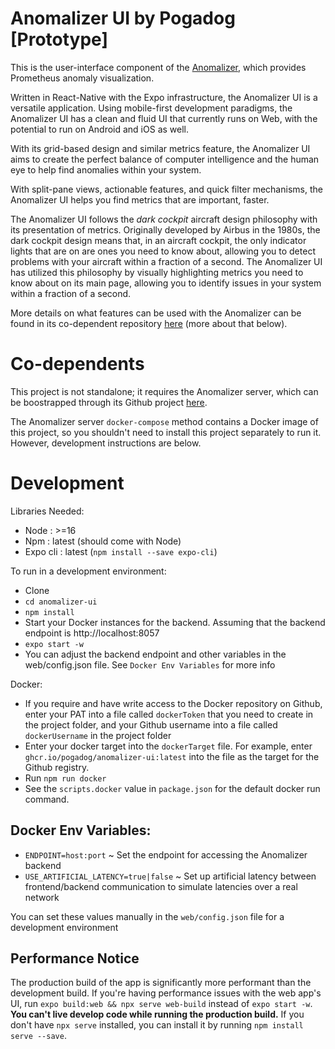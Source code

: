 # Anomalizer UI by Pogadog [Prototype]

This is the user-interface component of the [Anomalizer](https://github.com/pogadog/anomalizer), which provides Prometheus anomaly visualization.

Written in React-Native with the Expo infrastructure, the Anomalizer UI is a versatile application. Using mobile-first development paradigms, the Anomalizer UI has a clean and fluid UI that currently runs on Web, with the potential to run on Android and iOS as well.

With its grid-based design and similar metrics feature, the Anomalizer UI aims to create the perfect balance of computer intelligence and the human eye to help find anomalies within your system.

With split-pane views, actionable features, and quick filter mechanisms, the Anomalizer UI helps you find metrics that are important, faster.

The Anomalizer UI follows the *dark cockpit* aircraft design philosophy with its presentation of metrics. Originally developed by Airbus in the 1980s, the dark cockpit design means that, in an aircraft cockpit, the only indicator lights that are on are ones you need to know about, allowing you to detect problems with your aircraft within a fraction of a second. The Anomalizer UI has utilized this philosophy by visually highlighting metrics you need to know about on its main page, allowing you to identify issues in your system within a fraction of a second.

More details on what features can be used with the Anomalizer can be found in its co-dependent repository [here](https://github.com/pogadog/anomalizer) (more about that below).

# Co-dependents

This project is not standalone; it requires the Anomalizer server, which can be boostrapped through its Github project [here](https://github.com/pogadog/anomalizer). 

The Anomalizer server `docker-compose` method contains a Docker image of this project, so you shouldn't need to install this project separately to run it. However, development instructions are below.

# Development

Libraries Needed:
- Node : >=16
- Npm : latest (should come with Node)
- Expo cli : latest (`npm install --save expo-cli`)

To run in a development environment:
- Clone
- `cd anomalizer-ui`
- `npm install`
- Start your Docker instances for the backend. Assuming that the backend endpoint is http://localhost:8057
- `expo start -w`
- You can adjust the backend endpoint and other variables in the web/config.json file. See `Docker Env Variables` for more info

Docker:
- If you require and have write access to the Docker repository on Github, enter your PAT into a file called `dockerToken` that you need to create in the project folder, and your Github username into a file called `dockerUsername` in the project folder
- Enter your docker target into the `dockerTarget` file. For example, enter `ghcr.io/pogadog/anomalizer-ui:latest` into the file as the target for the Github registry.
- Run `npm run docker`
- See the `scripts.docker` value in `package.json` for the default docker run command.


## Docker Env Variables:
- `ENDPOINT=host:port` ~ Set the endpoint for accessing the Anomalizer backend
- `USE_ARTIFICIAL_LATENCY=true|false` ~ Set up artificial latency between frontend/backend communication to simulate latencies over a real network

You can set these values manually in the `web/config.json` file for a development environment

## Performance Notice
The production build of the app is significantly more performant than the development build. If you're having performance issues with the web app's UI, run `expo build:web && npx serve web-build` instead of `expo start -w`. **You can't live develop code while running the production build.** If you don't have `npx serve` installed, you can install it by running `npm install serve --save`.
